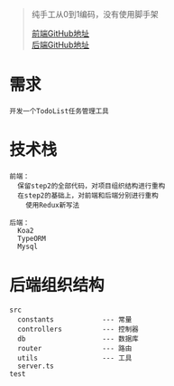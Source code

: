 > 纯手工从0到1编码，没有使用脚手架 <br/>
> 
> [前端GitHub地址](https://github.com/su-rm-rf/fe-step1) <br/>
> [后端GitHub地址](https://github.com/su-rm-rf/node_server)

# 需求
```
开发一个TodoList任务管理工具
```

# 技术栈
```
前端：
  保留step2的全部代码，对项目组织结构进行重构
  在step2的基础上，对前端和后端分别进行重构
    使用Redux新写法
    
后端：
  Koa2
  TypeORM
  Mysql

```

# 后端组织结构
```
src
  constants            --- 常量
  controllers          --- 控制器
  db                   --- 数据库
  router               --- 路由
  utils                --- 工具
  server.ts
test
```